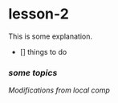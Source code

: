 # lesson-2

This is some explanation.

- [] things to do

### <i>some topics<i/>


Modifications from local comp